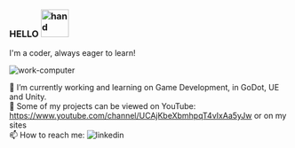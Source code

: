 ### HELLO <img src="https://github.com/ius-oss/ius-oss/assets/53310387/3156cec6-7baa-4206-a664-0c2346efe7d7" alt="hand" width="50" height="auto">


I'm a coder, always eager to learn!

<!--
**ius-oss/ius-oss** is a ✨ _special_ ✨ repository because its `README.md` (this file) appears on your GitHub profile.

Here are some ideas to get you started:

- 
- I’m currently learning ...
- 👯 I’m looking to collaborate on ...
- 🤔 I’m looking for help with ...
- 💬 Ask me about ...
- 📫 How to reach me: ...
- 😄 Pronouns: ...

- ⚡ Fun fact: ...
-->

![work-computer](https://github.com/ius-oss/ius-oss/assets/53310387/e9e302b4-fb62-46df-a35e-a5169a05adef)

🔭 I’m currently working and learning on Game Development, in GoDot, UE and Unity. <br>
🌱 Some of my projects can be viewed on YouTube: https://www.youtube.com/channel/UCAjKbeXbmhpqT4vIxAa5yJw or on my sites <br>
📫 How to reach me: </svg>![linkedin](https://github.com/ius-oss/ius-oss/assets/53310387/cd340f0d-7004-437a-9056-d49fb135ce14)<br>
